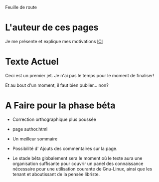 Feuille de route


# L'auteur de ces pages 

Je me présente et explique mes motivations [ICI](./author.php)

# Texte Actuel 

Ceci est un premier jet. Je n'ai pas le temps pour le moment de finaliser!

Et au bout d'un moment, il faut bien publier... non?

# A Faire pour la phase béta 

 * Correction orthographique plus poussée

 * page author.html

 * Un meilleur sommaire

 * Possibilité d' Ajouts des commentaires sur la page.

 * Le stade bêta globalement sera le moment où le texte aura une organisation suffisante pour couvrir un panel des connaissance nécessaire pour une utilisation courante de Gnu-Linux, ainsi que les tenant et aboutissant de la pensée libriste.
